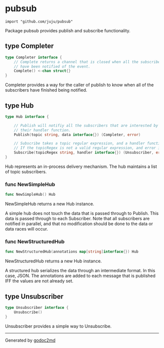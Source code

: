 
# pubsub
    import "github.com/juju/pubsub"

Package pubsub provides publish and subscribe functionality.







## type Completer
``` go
type Completer interface {
    // Complete returns a channel that is closed when all the subscribers
    // have been notified of the event.
    Complete() <-chan struct{}
}
```
Completer provides a way for the caller of publish to know when all of the
subscribers have finished being notified.











## type Hub
``` go
type Hub interface {

    // Publish will notifiy all the subscribers that are interested by calling
    // their handler function.
    Publish(topic string, data interface{}) (Completer, error)

    // Subscribe takes a topic regular expression, and a handler function.
    // If the topicRegex is not a valid regular expression, and error is returned.
    Subscribe(topicRegex string, handler interface{}) (Unsubscriber, error)
}
```
Hub represents an in-process delivery mechanism. The hub maintains a
list of topic subscribers.









### func NewSimpleHub
``` go
func NewSimpleHub() Hub
```
NewSimpleHub returns a new Hub instance.

A simple hub does not touch the data that is passed through to Publish.
This data is passed through to each Subscriber. Note that all subscribers
are notified in parallel, and that no modification should be done to the
data or data races will occur.


### func NewStructuredHub
``` go
func NewStructuredHub(annotations map[string]interface{}) Hub
```
NewStructuredHub returns a new Hub instance.

A structured hub serializes the data through an intermediate format.
In this case, JSON.
The annotations are added to each message that is published IFF the values
are not already set.




## type Unsubscriber
``` go
type Unsubscriber interface {
    Unsubscribe()
}
```
Unsubscriber provides a simple way to Unsubscribe.

















- - -
Generated by [godoc2md](http://godoc.org/github.com/davecheney/godoc2md)